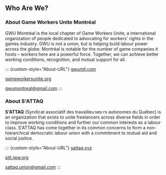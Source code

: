 ## Who Are We?

### About Game Workers Unite Montréal

GWU Montréal is the local chapter of Game Workers Unite, a international
organization of people dedicated to advocating for workers' rights in the games
industry. GWU is not a union, but is helping build labour power across the
globe. Montréal is notable for the number of game companies it hosts – workers
here are a powerful force. Together, we can achieve better working conditions,
recognition, and mutual support for all.

::: {custom-style="About-URL"}
[gwumtl.com](https://gwumtl.com)

[gameworkersunite.org](https://gameworkersunite.org)

[gwumontreal@gmail.com](mailto:gwumontreal@gmail.com)
:::

### About S'ATTAQ

**S'ATTAQ** (Syndicat associatif des travailleu·ses·rs autonomes du Québec) is
an organization that exists to unite freelancers across diverse fields in order
to improve working conditions and further our common interests as a labour
class. S'ATTAQ has come together in its common concerns to form a
non-hierarchical democratic labour union with a commitment to mutual aid and
social justice.

::: {custom-style="About-URL"}
[sattaq.xyz](http://sattaq.xyz)

[sitt.iww.org](https://sitt.iww.org)

[sattaq.union@gmail.com](mailto:sattaq.union@gmail.com)
:::
